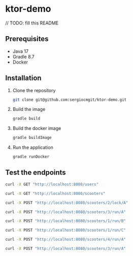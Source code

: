 # ktor-demo

// TODO: fill this README

## Prerequisites

- Java 17
- Gradle 8.7
- Docker

## Installation

1. Clone the repository
   ```sh
   git clone git@github.com:sergiocmgit/ktor-demo.git
   ```
2. Build the image
   ```sh
   gradle build
   ```
3. Build the docker image
   ```sh
   gradle buildImage
   ```
4. Run the application
   ```sh
   gradle runDocker
   ```

## Test the endpoints

 ```sh
curl -X GET "http://localhost:8080/users"
```
 ```sh
curl -X GET "http://localhost:8080/scooters"
```
 ```sh
curl -X POST "http://localhost:8080/scooters/2/lock/A"
```
 ```sh
curl -X POST "http://localhost:8080/scooters/3/run/A"
```
 ```sh
curl -X POST "http://localhost:8080/scooters/1/run/B"
```
 ```sh
curl -X POST "http://localhost:8080/scooters/1/run/C"
```
 ```sh
curl -X POST "http://localhost:8080/scooters/4/run/A"
```
 ```sh
curl -X POST "http://localhost:8080/scooters/3/run/A"
```
